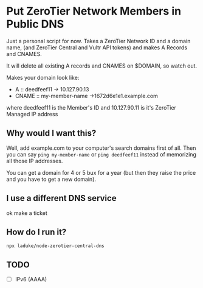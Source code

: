 # Put ZeroTier Network Members in Public DNS
Just a personal script for now. Takes a ZeroTier Network ID and a domain name, (and ZeroTier Central and Vultr API tokens) and makes A Records and CNAMES. 

It will delete all existing A records and CNAMES on $DOMAIN, so watch out. 

Makes your domain look like: 

- A :: deedfeef11 -> 10.127.90.13
- CNAME :: my-member-name ->1672d6e1e1.example.com 


where deedfeef11 is the Member's ID and 10.127.90.11 is it's ZeroTier Managed IP address

## Why would I want this? 
Well, add example.com to your computer's search domains first of all. 
Then you can say `ping my-member-name` or `ping deedfeef11` instead of memorizing all those IP addresses. 

You can get a domain for 4 or 5 bux for a year (but then they raise the price and you have to get a new domain).


## I use a different DNS service
ok make a ticket

## How do I run it?
`npx laduke/node-zerotier-central-dns`

## TODO
- [ ] IPv6 (AAAA)
